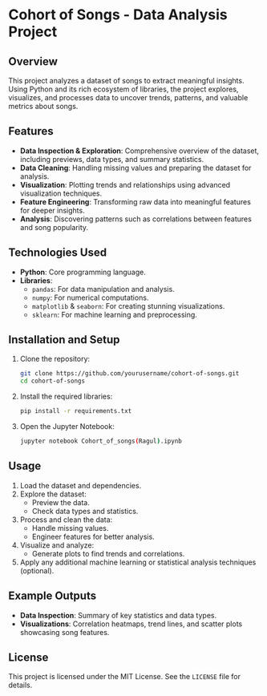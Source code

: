 
# Cohort of Songs - Data Analysis Project

## Overview
This project analyzes a dataset of songs to extract meaningful insights. Using Python and its rich ecosystem of libraries, the project explores, visualizes, and processes data to uncover trends, patterns, and valuable metrics about songs.

## Features
- **Data Inspection & Exploration**: Comprehensive overview of the dataset, including previews, data types, and summary statistics.
- **Data Cleaning**: Handling missing values and preparing the dataset for analysis.
- **Visualization**: Plotting trends and relationships using advanced visualization techniques.
- **Feature Engineering**: Transforming raw data into meaningful features for deeper insights.
- **Analysis**: Discovering patterns such as correlations between features and song popularity.

## Technologies Used
- **Python**: Core programming language.
- **Libraries**:
  - `pandas`: For data manipulation and analysis.
  - `numpy`: For numerical computations.
  - `matplotlib` & `seaborn`: For creating stunning visualizations.
  - `sklearn`: For machine learning and preprocessing.

## Installation and Setup
1. Clone the repository:
   ```bash
   git clone https://github.com/yourusername/cohort-of-songs.git
   cd cohort-of-songs
   ```
2. Install the required libraries:
   ```bash
   pip install -r requirements.txt
   ```
3. Open the Jupyter Notebook:
   ```bash
   jupyter notebook Cohort_of_songs(Ragul).ipynb
   ```

## Usage
1. Load the dataset and dependencies.
2. Explore the dataset:
   - Preview the data.
   - Check data types and statistics.
3. Process and clean the data:
   - Handle missing values.
   - Engineer features for better analysis.
4. Visualize and analyze:
   - Generate plots to find trends and correlations.
5. Apply any additional machine learning or statistical analysis techniques (optional).

## Example Outputs
- **Data Inspection**: Summary of key statistics and data types.
- **Visualizations**: Correlation heatmaps, trend lines, and scatter plots showcasing song features.

## License
This project is licensed under the MIT License. See the `LICENSE` file for details.
